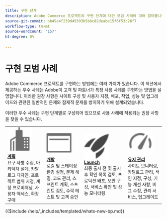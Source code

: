 ```yaml
---
title: 구현 단계
description: Adobe Commerce 프로젝트의 구현 단계에 대한 모범 사례에 대해 알아봅니다.
source-git-commit: bb49e4f239d49393b5b8c82deabe15f6f53c26f7
workflow-type: tm+mt
source-wordcount: '157'
ht-degree: 0%

---
```



# 구현 모범 사례

Adobe Commerce 프로젝트를 구현하는 방법에는 여러 가지가 있습니다. 이 섹션에서 제공하는 우수 사례는 Adobe이 고객 및 파트너가 특정 사용 사례를 구현하는 방법을 설명합니다. 이러한 권장 사항은 사이트 구성 및 사용자 지정, 배포, 작업, 성능 및 업그레이드와 관련된 일반적인 문제와 잠재적 문제를 방지하기 위해 설계되었습니다.

이러한 우수 사례는 구현 단계별로 구성되어 있으므로 사용 사례에 적용되는 권장 사항을 찾을 수 있습니다.

<table style="table-layout:fixed">
<tr>
  <td>
    <a href="planning/overview.md">
    <img alt="계획" src="../../assets/icons/enterprise.svg" width="80" height="80"/>
    </a>
    <div>
    <a href="planning/overview.md"><strong>계획</strong></a>
    </div>
    요구 사항 수집, 아키텍처 설계, 카탈로그 디자인, 프로젝트 범위 지정, 계정 프로비저닝, 사용자 액세스, 확장 구매
    <br>
  </td>
  <td>
    <a href="development/overview.md">
      <img alt="개발" src="../../assets/icons/page-rule.svg" width="80" height="80">
    </a>
    <div>
    <a href="development/overview.md"><strong>개발</strong></a>
    </div>
    로컬 및 스테이징 환경 설정, 문제 해결, 코드 관리, 스프린트 계획, 스프린트 검토, 수락 테스트 및 고객 승인
    <br>
  </td>
  <td>
    <a href="launch/overview.md">
      <img alt="Launch" src="../../assets/icons/launch.svg" width="80" height="80">
    </a>
    <div>
    <a href="launch/overview.md"><strong>Launch</strong></a>
    </div>
    최종 출시 전 및 출시 후 확인 목록 검토, 프로덕션 배포, 보안 구성, 서비스 확인 및 성능 모니터링  
    <br>
  </td>
  <td>
    <a href="maintenance/overview.md">
      <img alt="유지 관리" src="../../assets/icons/gauge.svg" width="80" height="80">
    </a>
    <div>
    <a href="maintenance/overview.md"><strong>유지 관리</strong></a>
    </div>
    사이트 모니터링, 카탈로그 관리, 색인 지정, 구성, 기능 개선 사항, 버그 수정, 관리 서비스, 업그레이드   
    <br>
  </td>
</tr>
</table>

{{$include /help/_includes/templated/whats-new-bp.md}}
